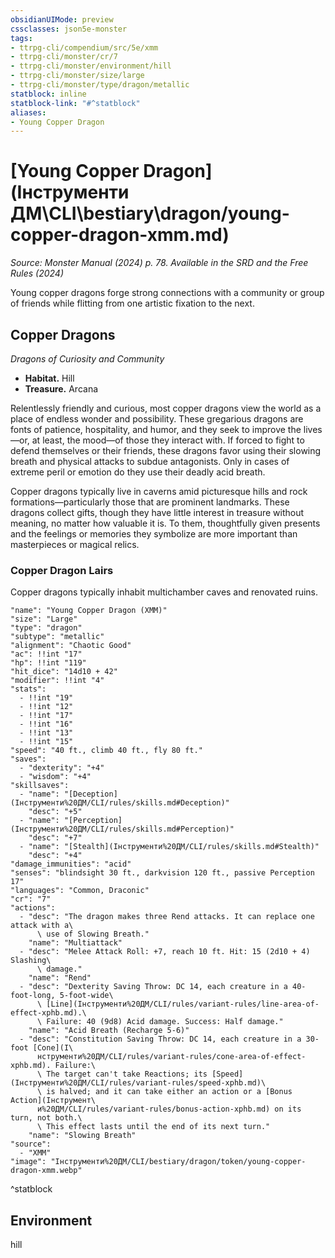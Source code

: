 ```yaml
---
obsidianUIMode: preview
cssclasses: json5e-monster
tags:
- ttrpg-cli/compendium/src/5e/xmm
- ttrpg-cli/monster/cr/7
- ttrpg-cli/monster/environment/hill
- ttrpg-cli/monster/size/large
- ttrpg-cli/monster/type/dragon/metallic
statblock: inline
statblock-link: "#^statblock"
aliases:
- Young Copper Dragon
---
```

# [Young Copper Dragon](Інструменти ДМ\CLI\bestiary\dragon/young-copper-dragon-xmm.md)
*Source: Monster Manual (2024) p. 78. Available in the <span title='Systems Reference Document (5.2)'>SRD</span> and the Free Rules (2024)*  

Young copper dragons forge strong connections with a community or group of friends while flitting from one artistic fixation to the next.

## Copper Dragons

*Dragons of Curiosity and Community*

- **Habitat.** Hill  
- **Treasure.** Arcana  

Relentlessly friendly and curious, most copper dragons view the world as a place of endless wonder and possibility. These gregarious dragons are fonts of patience, hospitality, and humor, and they seek to improve the lives—or, at least, the mood—of those they interact with. If forced to fight to defend themselves or their friends, these dragons favor using their slowing breath and physical attacks to subdue antagonists. Only in cases of extreme peril or emotion do they use their deadly acid breath.

Copper dragons typically live in caverns amid picturesque hills and rock formations—particularly those that are prominent landmarks. These dragons collect gifts, though they have little interest in treasure without meaning, no matter how valuable it is. To them, thoughtfully given presents and the feelings or memories they symbolize are more important than masterpieces or magical relics.

### Copper Dragon Lairs

Copper dragons typically inhabit multichamber caves and renovated ruins.

```statblock
"name": "Young Copper Dragon (XMM)"
"size": "Large"
"type": "dragon"
"subtype": "metallic"
"alignment": "Chaotic Good"
"ac": !!int "17"
"hp": !!int "119"
"hit_dice": "14d10 + 42"
"modifier": !!int "4"
"stats":
  - !!int "19"
  - !!int "12"
  - !!int "17"
  - !!int "16"
  - !!int "13"
  - !!int "15"
"speed": "40 ft., climb 40 ft., fly 80 ft."
"saves":
  - "dexterity": "+4"
  - "wisdom": "+4"
"skillsaves":
  - "name": "[Deception](Інструменти%20ДМ/CLI/rules/skills.md#Deception)"
    "desc": "+5"
  - "name": "[Perception](Інструменти%20ДМ/CLI/rules/skills.md#Perception)"
    "desc": "+7"
  - "name": "[Stealth](Інструменти%20ДМ/CLI/rules/skills.md#Stealth)"
    "desc": "+4"
"damage_immunities": "acid"
"senses": "blindsight 30 ft., darkvision 120 ft., passive Perception 17"
"languages": "Common, Draconic"
"cr": "7"
"actions":
  - "desc": "The dragon makes three Rend attacks. It can replace one attack with a\
      \ use of Slowing Breath."
    "name": "Multiattack"
  - "desc": "Melee Attack Roll: +7, reach 10 ft. Hit: 15 (2d10 + 4) Slashing\
      \ damage."
    "name": "Rend"
  - "desc": "Dexterity Saving Throw: DC 14, each creature in a 40-foot-long, 5-foot-wide\
      \ [Line](Інструменти%20ДМ/CLI/rules/variant-rules/line-area-of-effect-xphb.md).\
      \ Failure: 40 (9d8) Acid damage. Success: Half damage."
    "name": "Acid Breath (Recharge 5-6)"
  - "desc": "Constitution Saving Throw: DC 14, each creature in a 30-foot [Cone](І\
      нструменти%20ДМ/CLI/rules/variant-rules/cone-area-of-effect-xphb.md). Failure:\
      \ The target can't take Reactions; its [Speed](Інструменти%20ДМ/CLI/rules/variant-rules/speed-xphb.md)\
      \ is halved; and it can take either an action or a [Bonus Action](Інструмент\
      и%20ДМ/CLI/rules/variant-rules/bonus-action-xphb.md) on its turn, not both.\
      \ This effect lasts until the end of its next turn."
    "name": "Slowing Breath"
"source":
  - "XMM"
"image": "Інструменти%20ДМ/CLI/bestiary/dragon/token/young-copper-dragon-xmm.webp"
```
^statblock

## Environment

hill